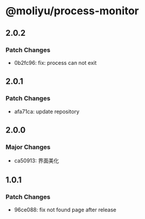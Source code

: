 # @moliyu/process-monitor

## 2.0.2

### Patch Changes

- 0b2fc96: fix: process can not exit

## 2.0.1

### Patch Changes

- afa71ca: update repository

## 2.0.0

### Major Changes

- ca50913: 界面美化

## 1.0.1

### Patch Changes

- 96ce088: fix not found page after release
